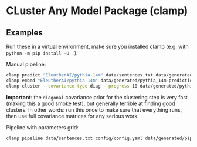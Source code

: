 CLuster Any Model Package (clamp)
=========================

## Examples

Run these in a virtual environment, make sure you installed clamp (e.g. with `python -m pip install
-U .`).

Manual pipeline:

```bash
clamp predict "EleutherAI/pythia-14m" data/sentences.txt data/generated/pythia_14m-predictions.tsv
clamp embed "EleutherAI/pythia-14m" data/generated/pythia_14m-predictions.tsv data/generated/pythia_14m_last_layer-embeddings.parquet
clamp cluster --covariance-type diag --progress 10 data/generated/pythia_14m_last_layer-embeddings.parquet data/generated/pythia_14m_last_layer-clusters.tsv
```

**Important**: the `diagonal` covariance prior for the clustering step is very fast (making this a
good smoke test), but generally terrible at finding good clusters. In other words: run this once to
make sure that everything runs, then use full covariance matrices for any serious work.

Pipeline with parameters grid:

```bash
clamp pipeline data/sentences.txt config/config.yaml data/generated/pipeline/
```
